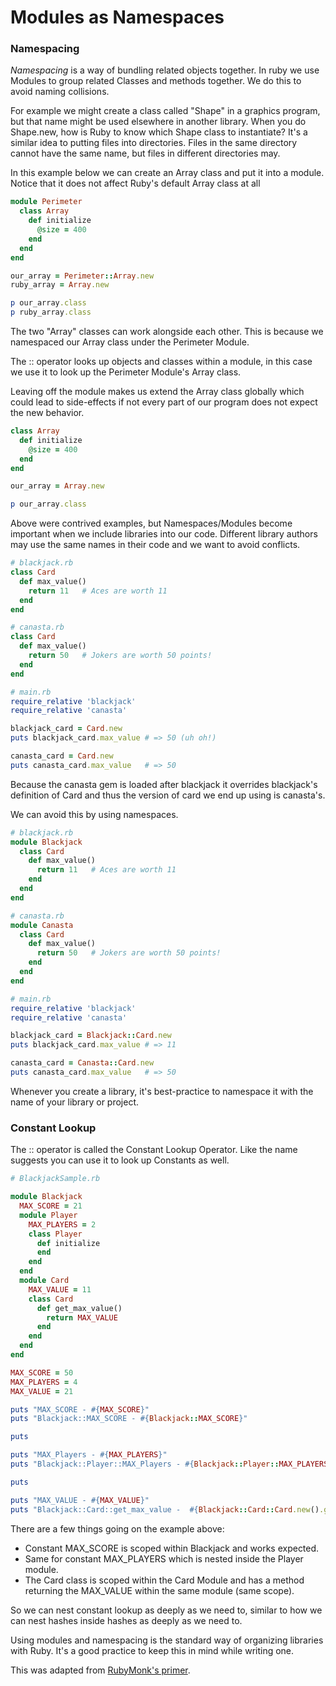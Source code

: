 # Modules as Namespaces

### Namespacing

*Namespacing* is a way of bundling related objects together.  In ruby we use Modules to group related Classes and methods together.  We do this to avoid naming collisions.  

For example we might create a class called "Shape" in a graphics program, but that name might be used elsewhere in another library.  When you do Shape.new, how is Ruby to know which Shape class to instantiate?  It's a similar idea to putting files into directories.  Files in the same directory cannot have the same name, but files in different directories may.  

In this example below we can create an Array class and put it into a module.  Notice that it does not affect Ruby's default Array class at all

```ruby
module Perimeter
  class Array
    def initialize
      @size = 400
    end
  end
end

our_array = Perimeter::Array.new
ruby_array = Array.new

p our_array.class
p ruby_array.class
```

The two "Array" classes can work alongside each other.  This is because we namespaced our Array class under the Perimeter Module.  

The :: operator looks up objects and classes within a module, in this case we use it to look up the Perimeter Module's Array class.  

Leaving off the module makes us extend the Array class globally which could lead to side-effects if not every part of our program does not expect the new behavior.  

```ruby
class Array
  def initialize
    @size = 400
  end
end

our_array = Array.new

p our_array.class
```

Above were contrived examples, but Namespaces/Modules become important when we include libraries into our code.  Different library authors may use the same names in their code and we want to avoid conflicts.

```ruby
# blackjack.rb
class Card
  def max_value()
    return 11   # Aces are worth 11
  end
end
```

```ruby
# canasta.rb
class Card
  def max_value()
    return 50   # Jokers are worth 50 points!
  end
end
```

```ruby
# main.rb
require_relative 'blackjack'
require_relative 'canasta'

blackjack_card = Card.new
puts blackjack_card.max_value # => 50 (uh oh!)

canasta_card = Card.new
puts canasta_card.max_value   # => 50

```

Because the canasta gem is loaded after blackjack it overrides blackjack's definition of Card and thus the version of card we end up using is canasta's.

We can avoid this by using namespaces.  

```ruby
# blackjack.rb
module Blackjack
  class Card
    def max_value()
      return 11   # Aces are worth 11
    end
  end
end
```

```ruby
# canasta.rb
module Canasta
  class Card
    def max_value()
      return 50   # Jokers are worth 50 points!
    end
  end
end
```

```ruby
# main.rb
require_relative 'blackjack'
require_relative 'canasta'

blackjack_card = Blackjack::Card.new
puts blackjack_card.max_value # => 11

canasta_card = Canasta::Card.new
puts canasta_card.max_value   # => 50
```

Whenever you create a library, it's best-practice to namespace it with the name of your library or project.  

### Constant Lookup

The :: operator is called the Constant Lookup Operator.  Like the name suggests you can use it to look up Constants as well.

```ruby
# BlackjackSample.rb

module Blackjack
  MAX_SCORE = 21
  module Player
    MAX_PLAYERS = 2
    class Player
      def initialize
      end
    end
  end
  module Card
    MAX_VALUE = 11
    class Card
      def get_max_value()
        return MAX_VALUE
      end
    end
  end
end

MAX_SCORE = 50
MAX_PLAYERS = 4
MAX_VALUE = 21

puts "MAX_SCORE - #{MAX_SCORE}"
puts "Blackjack::MAX_SCORE - #{Blackjack::MAX_SCORE}"

puts

puts "MAX_Players - #{MAX_PLAYERS}"
puts "Blackjack::Player::MAX_Players - #{Blackjack::Player::MAX_PLAYERS}"

puts

puts "MAX_VALUE - #{MAX_VALUE}"
puts "Blackjack::Card::get_max_value -  #{Blackjack::Card::Card.new().get_max_value()}"
```


There are a few things going on the example above:


*	Constant MAX_SCORE is scoped within Blackjack and works expected.
*	Same for constant MAX_PLAYERS which is nested inside the Player module.
*	The Card class is scoped within the Card Module and has a method returning the MAX_VALUE within the same module (same scope).  

So we can nest constant lookup as deeply as we need to, similar to how we can nest hashes inside hashes as deeply as we need to.  

Using modules and namespacing is the standard way of organizing libraries with Ruby. It's a good practice to keep this in mind while writing one.


This was adapted from [RubyMonk's primer](https://rubymonk.com/learning/books/1-ruby-primer/chapters/35-modules/lessons/80-modules-as-namespaces).
